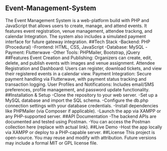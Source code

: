 ## Event-Management-System
The Event Management System is a web-platform build with PHP and JavaScript that allows users to create, manage, and attend events. It features event registration, venue management, attendee trackıng, and calendar Integration. The system also includes a simulated payment interface for future gateway integration.
##Tech Stack
-Backend: PHP (Procedural)
-Frontend: HTML, CSS, JavaScript
-Database: MySQL
-Payment: Flutterwave
-Other Tools: PHPMailer, Bootstrap, jQuery
##Features
Event Creation and Publishing: Organizers can create, edit, delete, and publish events with images and venue assignment.
Attendee Registration and Dashboard: Users can register, download tickets, and view their registered events in a calendar view.
Payment Integration: Secure payment handling via Flutterwave, with payment status tracking and transaction logging.
User Profiles and Notifications: Includes email/SMS preferences, profile management, and password update functionality.
##Installation & Setup
-Clone the repository to your web server.
-Set up a MySQL database and import the SQL schema.
-Configure the db.php connection settings with your database credentials.
-Install dependencies like PHPMailer (via Composer if applicable).
-Launch the app via XAMPP or any PHP-supported server.
##API Documentation
-The backend APIs are documented and tested using Postman.
-You can access the Postman collection here (replace with actual link).
##Live Demo
-Host the app locally via XAMPP or deploy to a PHP-capable server.
##License
This project is open-source. You may reuse and modify with attribution. Future versions may include a formal MIT or GPL license file.
